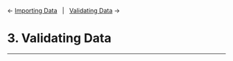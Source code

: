 ← [Importing Data](02-importing-data.md)&nbsp;&nbsp;&nbsp;|&nbsp;&nbsp;&nbsp;[Validating Data](04-renaming-recoding-data.md) →
# 3. Validating Data
---
